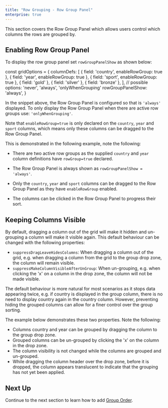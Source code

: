 ```yaml
---
title: "Row Grouping - Row Group Panel"
enterprise: true
---
```

This section covers the Row Group Panel which allows users control which columns the rows are grouped by.   

## Enabling Row Group Panel

To display the row group panel set `rowGroupPanelShow` as shown below:

<snippet spaceBetweenProperties="true">
const gridOptions = { 
    columnDefs: [
        { field: 'country', enableRowGroup: true },
        { field: 'year', enableRowGroup: true }, 
        { field: 'sport', enableRowGroup: true },
        { field: 'gold' },
        { field: 'silver' },
        { field: 'bronze' },
    ],
    // possible options: 'never', 'always', 'onlyWhenGrouping'
    rowGroupPanelShow: 'always',
}
</snippet>

In the snippet above, the Row Group Panel is configured so that is `'always'` displayed. To only display the Row Group
Panel when there are active row groups use: `'onlyWhenGrouping'`.

Note that `enableRowGroup=true` is only declared on the `country`, `year` and `sport` columns, which means only
these columns can be dragged to the Row Group Panel.

This is demonstrated in the following example, note the following:

- There are two active row groups as the supplied `country` and `year` column definitions have `rowGroup=true` declared.

- The Row Group Panel is always shown as `rowGroupPanelShow = 'always'`.

- Only the `country`, `year` and `sport` columns can be dragged to the Row Group Panel as they have `enableRowGroup` enabled.

- The columns can be clicked in the Row Group Panel to progress their sort.

<grid-example title='Enabling Row Group Panel' name='row-group-panel' type='generated' options='{ "enterprise": true, "exampleHeight": 540, "modules": ["clientside", "rowgrouping"] }'></grid-example>

## Keeping Columns Visible

By default, dragging a column out of the grid will make it hidden and un-grouping a column will make it visible again. 
This default behaviour can be changed with the following properties:

- `suppressDragLeaveHidesColumns`: When dragging a column out of the grid, e.g. when dragging a column from the grid to the group drop zone, the column will remain visible.
- `suppressMakeColumnVisibleAfterUnGroup`: When un-grouping, e.g. when clicking the 'x' on a column in the drop zone, the column will not be made visible.

The default behaviour is more natural for most scenarios as it stops data appearing twice, e.g. if country is displayed in the group column,
there is no need to display country again in the country column. However, preventing hiding the grouped columns can allow for a finer control over the group sorting.

The example below demonstrates these two properties. Note the following:

- Columns country and year can be grouped by dragging the column to the group drop zone.
- Grouped columns can be un-grouped by clicking the 'x' on the column in the drop zone.
- The column visibility is not changed while the columns are grouped and un-grouped.
- While dragging the column header over the drop zone, before it is dropped, the column appears translucent to indicate that the grouping has not yet been applied.

<grid-example title='Keep Columns Visible' name='keep-columns-visible' type='generated' options='{ "enterprise": true, "exampleHeight": 515, "modules": ["clientside", "rowgrouping"] }'></grid-example>

## Next Up

Continue to the next section to learn how to add [Group Order](../grouping-group-order/).